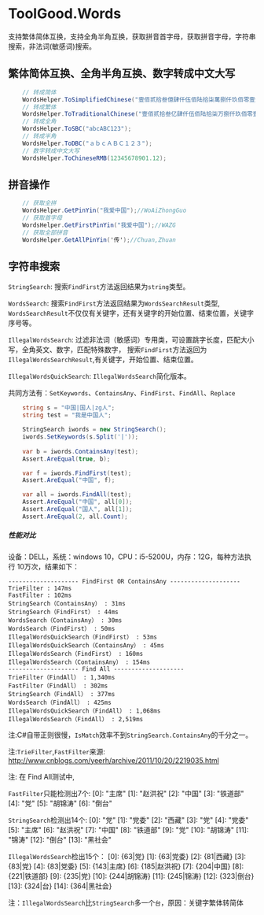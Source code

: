 ToolGood.Words
==================
支持繁体简体互换，支持全角半角互换，获取拼音首字母，获取拼音字母，字符串搜索，非法词(敏感词)搜索。


## 繁体简体互换、全角半角互换、数字转成中文大写

``` csharp
    // 转成简体
    WordsHelper.ToSimplifiedChinese("壹佰贰拾叁億肆仟伍佰陆拾柒萬捌仟玖佰零壹元壹角贰分");
    // 转成繁体
    WordsHelper.ToTraditionalChinese("壹佰贰拾叁亿肆仟伍佰陆拾柒万捌仟玖佰零壹元壹角贰分");
    // 转成全角
    WordsHelper.ToSBC("abcABC123");
    // 转成半角
    WordsHelper.ToDBC("ａｂｃＡＢＣ１２３");
    // 数字转成中文大写
    WordsHelper.ToChineseRMB(12345678901.12);
``` 

## 拼音操作

``` csharp
    // 获取全拼
    WordsHelper.GetPinYin("我爱中国");//WoAiZhongGuo
    // 获取首字母
    WordsHelper.GetFirstPinYin("我爱中国");//WAZG
    // 获取全部拼音
    WordsHelper.GetAllPinYin('传');//Chuan,Zhuan
``` 

## 字符串搜索
`StringSearch`: 搜索`FindFirst`方法返回结果为`string`类型。

`WordsSearch`: 搜索`FindFirst`方法返回结果为`WordsSearchResult`类型,
`WordsSearchResult`不仅仅有关键字，还有关键字的开始位置、结束位置，关键字序号等。

`IllegalWordsSearch`: 过滤非法词（敏感词）专用类，可设置跳字长度，匹配大小写，全角英文、数字，匹配特殊数字，
搜索`FindFirst`方法返回为`IllegalWordsSearchResult`,有关键字，开始位置、结束位置。

`IllegalWordsQuickSearch`: `IllegalWordsSearch`简化版本。

共同方法有：`SetKeywords`、`ContainsAny`、`FindFirst`、`FindAll`、`Replace`


``` csharp
    string s = "中国|国人|zg人";
    string test = "我是中国人";

    StringSearch iwords = new StringSearch();
    iwords.SetKeywords(s.Split('|'));
    
    var b = iwords.ContainsAny(test);
    Assert.AreEqual(true, b);

    var f = iwords.FindFirst(test);
    Assert.AreEqual("中国", f);

    var all = iwords.FindAll(test);
    Assert.AreEqual("中国", all[0]);
    Assert.AreEqual("国人", all[1]);
    Assert.AreEqual(2, all.Count);
``` 

##### 性能对比
设备：DELL，系统：windows 10，CPU：i5-5200U，内存：12G，每种方法执行 10万次，结果如下：
```
-------------------- FindFirst OR ContainsAny --------------------
TrieFilter : 147ms
FastFilter : 102ms
StringSearch（ContainsAny） : 31ms
StringSearch（FindFirst） : 44ms
WordsSearch（ContainsAny） : 30ms
WordsSearch（FindFirst） : 50ms
IllegalWordsQuickSearch（FindFirst） : 53ms
IllegalWordsQuickSearch（ContainsAny） : 45ms
IllegalWordsSearch（FindFirst） : 160ms
IllegalWordsSearch（ContainsAny） : 154ms
-------------------- Find All --------------------
TrieFilter（FindAll） : 1,340ms
FastFilter（FindAll） : 302ms
StringSearch（FindAll） : 377ms
WordsSearch（FindAll） : 425ms
IllegalWordsQuickSearch（FindAll） : 1,068ms
IllegalWordsSearch（FindAll） : 2,519ms
```
注:C#自带正则很慢，`IsMatch`效率不到`StringSearch.ContainsAny`的千分之一。

注:`TrieFilter`,`FastFilter`来源: http://www.cnblogs.com/yeerh/archive/2011/10/20/2219035.html

注: 在 Find All测试中,

`FastFilter`只能检测出7个:
    [0]: "主席"
    [1]: "赵洪祝"
    [2]: "中国"
    [3]: "铁道部"
    [4]: "党"
    [5]: "胡锦涛"
    [6]: "倒台"

`StringSearch`检测出14个:
    [0]: "党"
    [1]: "党委"
    [2]: "西藏"
    [3]: "党"
    [4]: "党委"
    [5]: "主席"
    [6]: "赵洪祝"
    [7]: "中国"
    [8]: "铁道部"
    [9]: "党"
    [10]: "胡锦涛"
    [11]: "锦涛"
    [12]: "倒台"
    [13]: "黑社会"

`IllegalWordsSearch`检出15个：
    [0]: {63|党}
    [1]: {63|党委}
    [2]: {81|西藏}
    [3]: {83|党}
    [4]: {83|党委}
    [5]: {143|主席}
    [6]: {185|赵洪祝}
    [7]: {204|中国}
    [8]: {221|铁道部}
    [9]: {235|党}
    [10]: {244|胡锦涛}
    [11]: {245|锦涛}
    [12]: {323|倒台}
    [13]: {324|台}
    [14]: {364|黑社会}

注：`IllegalWordsSearch`比`StringSearch`多一个`台`，原因：关键字繁体转简体
